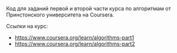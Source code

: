 Код для заданий первой и второй части курса по алгоритмам от Принстонского университета на Coursera.

Ссылки на курс:
- https://www.coursera.org/learn/algorithms-part1
- https://www.coursera.org/learn/algorithms-part2
